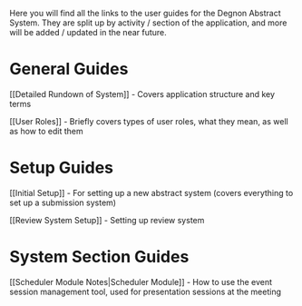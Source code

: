 Here you will find all the links to the user guides for the Degnon Abstract System. They are split up by activity / section of the application, and more will be added / updated in the near future.

# General Guides

[[Detailed Rundown of System]] - Covers application structure and key terms

[[User Roles]] - Briefly covers types of user roles, what they mean, as well as how to edit them

# Setup Guides

[[Initial Setup]] - For setting up a new abstract system (covers everything to set up a submission system)

[[Review System Setup]] - Setting up review system

# System Section Guides

[[Scheduler Module Notes|Scheduler Module]] - How to use the event session management tool, used for presentation sessions at the meeting
